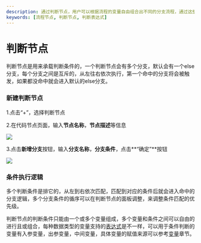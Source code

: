 ```yaml
---
description: 通过判断节点，用户可以根据流程的变量自由组合出不同的分支流程，通过这些分支流程处理不同的业务逻辑，使流程非常灵活
keywords: [流程节点, 判断节点, 判断表达式]
---
```


# 判断节点
判断节点是用来承载判断条件的，一个判断节点会有多个分支，默认会有一个else分支，每个分支之间是互斥的，从左往右依次执行，第一个命中的分支将会被触发，如果都没命中就会进入默认的else分支。

### 新建判断节点

1.点击“+”，选择判断节点

2.在代码节点页面，输入**节点名称**，**节点描述**等信息

![](/juggle/images/guide/user/nodes/add_condition_node.png)

3.点击**新增分支**按钮，输入**分支名称**，**分支条件**，点击**“确定”**按钮

![](/juggle/images/guide/user/nodes/add_condition_item.png)

### 条件执行逻辑

多个判断条件是排它的，从左到右依次匹配，匹配到对应的条件后就会进入命中的分支逻辑，多个分支条件的循序可以在判断节点的面板调整，来调整条件匹配的优先级。

判断节点的判断条件只能由一个或多个变量组成，多个变量和条件之间可以自由的进行且或组合，每种数据类型的变量支持的[表达式](/docs/guide/user/data-type-info#数据类型支持的表达式)是不一样，可以用于条件判断的变量有入参变量，出参变量，中间变量，具体变量的赋值来源可以参考[变量](/docs/guide/user/design/variable)章节。